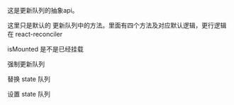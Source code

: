 这是更新队列的抽象api。

这里只是默认的 更新队列中的方法。里面有四个方法及对应默认逻辑，更行逻辑 在 react-reconciler

isMounted 是不是已经挂载

强制更新队列

替换 state 队列

设置 state 队列

